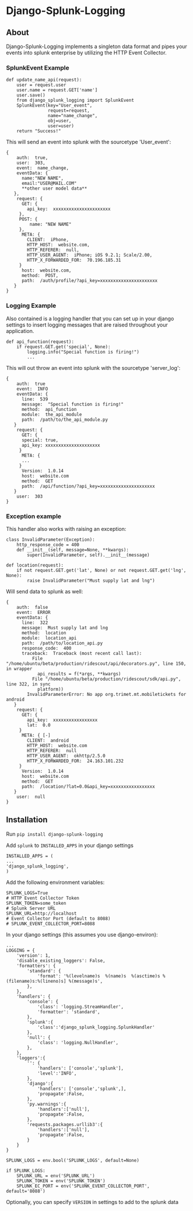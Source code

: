 # Django-Splunk-Logging

## About
Django-Splunk-Logging implements a singleton data format and pipes your events into splunk enterprise by utilizing the HTTP Event Collector.

### SplunkEvent Example
```
def update_name_api(request):
    user = request.user
    user.name = request.GET['name']
    user.save()
    from django_splunk_logging import SplunkEvent
    SplunkEvent(key="User_event",
                request=request,
                name="name_change",
                obj=user,
                user=user)
    return "Success!"
```

This will send an event into splunk with the sourcetype 'User_event':
```
{
    auth:  true,
    user:  303,
    event:  name_change,
    eventData: {
      name:"NEW NAME",
      email:"USER@MAIL.COM"
      **other user model data**
   },
    request: {
      GET: {
        api_key:  xxxxxxxxxxxxxxxxxxxxxx 
     },
     POST: {
         name: "NEW NAME"
     },
      META: {
        CLIENT:  iPhone,
        HTTP_HOST:  website.com,
        HTTP_REFERER:  null,
        HTTP_USER_AGENT:  iPhone; iOS 9.2.1; Scale/2.00,
        HTTP_X_FORWARDED_FOR:  70.196.185.31 
     } 
      host:  website.com,
      method:  POST,
      path:  /auth/profile/?api_key=xxxxxxxxxxxxxxxxxxxxxx 
   } 
}
```

### Logging Example
Also contained is a logging handler that you can set up in your django settings to insert logging messages that are raised throughout your application.
```
def api_function(request):
    if request.GET.get('special', None):
        logging.info("Special function is firing!")
        ...
```
This will out throw an event into splunk with the sourcetype 'server_log':
```
{
    auth:  true
    event:  INFO 
    eventData: {
      line:  539 
      message:  "Special function is firing!"
      method:  api_function 
      module:  the_api_module 
      path:  /path/to/the_api_module.py
   } 
    request: {
      GET: { 
      special: true,
      api_key: xxxxxxxxxxxxxxxxxxxxx
     } 
      META: {
      ... 
     } 
      Version:  1.0.14 
      host:  website.com 
      method:  GET 
      path:  /api/function/?api_key=xxxxxxxxxxxxxxxxxxxxx 
   } 
    user:  303 
}
```

### Exception example
This handler also works with raising an exception:
```
class InvalidParameter(Exception):
    http_response_code = 400
    def __init__(self, message=None, **kwargs):
        super(InvalidParameter, self).__init__(message)

def location(request):
    if not request.GET.get('lat', None) or not request.GET.get('lng', None):
        raise InvalidParameter("Must supply lat and lng")
```

Will send data to splunk as well:
```
{
    auth:  false 
    event:  ERROR 
    eventData: {
      line:  322 
      message:  Must supply lat and lng
      method:  location
      module:  location_api
      path:  /path/to/location_api.py
      response_code:  400 
      traceback:  Traceback (most recent call last):
          File "/home/ubuntu/beta/production/ridescout/api/decorators.py", line 150, in wrapper
            api_results = f(*args, **kwargs)
          File "/home/ubuntu/beta/production/ridescout/sdk/api.py", line 322, in sync
            platform))
        InvalidParameterError: No app org.trimet.mt.mobiletickets for android
   } 
    request: {
      GET: {
        api_key:  xxxxxxxxxxxxxxxxx 
        lat:  0.0 
     } 
      META: { [-] 
        CLIENT:  android 
        HTTP_HOST:  website.com 
        HTTP_REFERER:  null 
        HTTP_USER_AGENT:  okhttp/2.5.0 
        HTTP_X_FORWARDED_FOR:  24.163.101.232 
     } 
      Version:  1.0.14 
      host:  website.com 
      method:  GET 
      path:  /location/?lat=0.0&api_key=xxxxxxxxxxxxxxxxx 
   } 
    user:  null 
}
```

## Installation
Run `pip install django-splunk-logging`

Add `splunk` to `INSTALLED_APPS` in your django settings
```
INSTALLED_APPS = (
...
'django_splunk_logging',
)
```

Add the following environment variables:
```
SPLUNK_LOGS=True
# HTTP Event Collector Token
SPLUNK_TOKEN=some_token
# Splunk Server URL
SPLUNK_URL=http://localhost
# Event Collector Port (default to 8088)
# SPLUNK_EVENT_COLLECTOR_PORT=8088
```

In your django settings (this assumes you use django-environ):
```
...
LOGGING = {
    'version': 1,
    'disable_existing_loggers': False,
    'formatters': {
        'standard': {
            'format': '%(levelname)s  %(name)s  %(asctime)s %(filename)s:%(lineno)s] %(message)s',
        },
    },
    'handlers': {
        'console': {
            'class': 'logging.StreamHandler',
            'formatter': 'standard',
        },
        'splunk':{
            'class':'django_splunk_logging.SplunkHandler'
        },
        'null': {
            'class': 'logging.NullHandler',
        },
    },
    'loggers':{
        '': {
            'handlers': ['console','splunk'],
            'level':'INFO',
        },
        'django':{
            'handlers': ['console','splunk',],
            'propagate':False,
        },
        'py.warnings':{
            'handlers':['null'],
            'propagate':False,
        },
        'requests.packages.urllib3':{
            'handlers':['null'],
            'propagate':False,
        }
    }
}

SPLUNK_LOGS = env.bool('SPLUNK_LOGS', default=None)

if SPLUNK_LOGS:
    SPLUNK_URL = env('SPLUNK_URL')
    SPLUNK_TOKEN = env('SPLUNK_TOKEN')
    SPLUNK_EC_PORT = env('SPLUNK_EVENT_COLLECTOR_PORT', default='8088')
```

Optionally, you can specify `VERSION` in settings to add to the splunk data